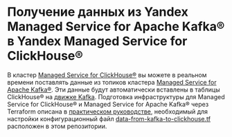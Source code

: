 # Получение данных из Yandex Managed Service for Apache Kafka® в Yandex Managed Service for ClickHouse®

В кластер [Managed Service for ClickHouse®](https://yandex.cloud/ru/docs/managed-clickhouse) вы можете в реальном времени поставлять данные из топиков кластера [Managed Service for Apache Kafka®](https://yandex.cloud/ru/docs/managed-kafka). Эти данные будут автоматически вставлены в таблицы ClickHouse® на [движке Kafka](https://clickhouse.com/docs/ru/engines/table-engines/integrations/kafka). Подготовка инфраструктуры для Managed Service for ClickHouse® и Managed Service for Apache Kafka® через Terraform описана в [практическом руководстве](https://yandex.cloud/ru/docs/tutorials/dataplatform/fetch-data-from-mkf), необходимый для настройки конфигурационный файл [data-from-kafka-to-clickhouse.tf](data-from-kafka-to-clickhouse.tf) расположен в этом репозитории.
